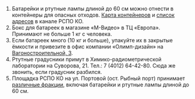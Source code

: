 1. Батарейки и ртутные лампы длиной до 60 см можно отнести в контейнеры для опасных отходов.
   [Карта контейнеров](https://recyclemap.ru/viewer?center=20.473800,54.704529,10.63&fractions=10,12) и [список адресов](https://t.me/rspoko_kgd/603) в канале РСПО КО.
2. Бокс для батареек в магазине «М-Видео» в ТЦ «Европа». Принимают не больше 1 кг с человека.
3. Если батареек много \(10 кг и больше\), упакуйте их в закрытые ёмкости и привезите в офис компании «Олимп-дизайн» на [Вагоностроительной, 3](https://2gis.ru/kaliningrad/geo/5630027815275936).
4. Ртутные градусники примут в Химико-радиометрической лаборатории на Суворова, 21. Тел.: 7 \(4012\) 64-42-80.
   Сюда же звонить, если градусник разбился.
5. Площадка РСПО КО на ул. Портовой \(ост. Рыбный порт\) принимает [различные фракции](https://t.me/ecoklgd/1199), включая батарейки и ртутные лампы длиной до 60 см.
